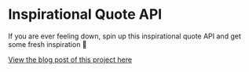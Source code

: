 # Inspirational Quote API

If you are ever feeling down, spin up this inspirational quote API and get some fresh inspiration 🚀

[View the blog post of this project here](https://medium.com/@dirkhoekstra_10924/learning-go-by-building-an-api-48ace1843020?sk=d51999de2783dcc9fd6410c83b81cc3b)